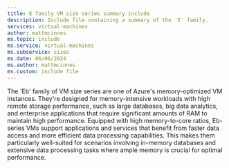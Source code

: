 ```yaml
---
title: E family VM size series summary include
description: Include file containing a summary of the 'E' family.
services: virtual-machines
author: mattmcinnes
ms.topic: include
ms.service: virtual-machines
ms.subservice: sizes
ms.date: 06/06/2024
ms.author: mattmcinnes
ms.custom: include file
---
```

The 'Eb' family of VM size series are one of Azure's memory-optimized VM instances. They're designed for memory-intensive workloads with high remote storage performance, such as large databases, big data analytics, and enterprise applications that require significant amounts of RAM to maintain high performance. Equipped with high memory-to-core ratios, Eb-series VMs support applications and services that benefit from faster data access and more efficient data processing capabilities. This makes them particularly well-suited for scenarios involving in-memory databases and extensive data processing tasks where ample memory is crucial for optimal performance.